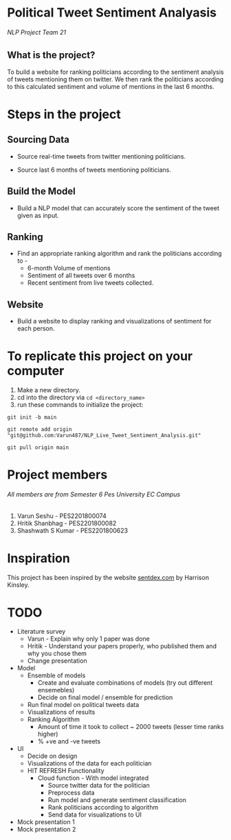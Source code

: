 # Political Tweet Sentiment Analyasis
###### NLP Project Team 21

## What is the project?

To build a website for ranking politicians according to the sentiment analysis of tweets mentioning them on twitter. We then rank the politicians according to this calculated sentiment and volume of mentions in the last 6 months.

# Steps in the project

## Sourcing Data

* Source real-time tweets from twitter mentioning politicians.

* Source last 6 months of tweets mentioning politicians.

## Build the Model

* Build a NLP model that can accurately score the sentiment of the tweet given as input.

## Ranking

* Find an appropriate ranking algorithm and rank the politicians according to -
	* 6-month Volume of mentions
	* Sentiment of all tweets over 6 months
	* Recent sentiment from live tweets collected.

## Website

* Build a website to display ranking and visualizations of sentiment for each person.

# To replicate this project on your computer

1. Make a new directory.
2. cd into the directory via `cd <directory_name>` 
3. run these commands to initialize the project: 
```
git init -b main

git remote add origin "git@github.com:Varun487/NLP_Live_Tweet_Sentiment_Analysis.git"

git pull origin main
```

# Project members
###### All members are from Semester 6  Pes University EC Campus
1. Varun Seshu - PES2201800074
2. Hritik Shanbhag - PES2201800082
3. Shashwath S Kumar - PES2201800623

# Inspiration

This project has been inspired by the website [sentdex.com](http://sentdex.com/political-analysis/us-politicians/) by Harrison Kinsley.


# TODO
- Literature survey
	- Varun - Explain why only 1 paper was done
	- Hritik - Understand your papers properly, who published them and why you chose them
	- Change presentation
- Model
	- Ensemble of models
		- Create and evaluate combinations of models (try out different ensemebles)
		- Decide on final model / ensemble for prediction
	- Run final model on political tweets data 
	- Visualizations of results
	- Ranking Algorithm 
		- Amount of time it took to collect ~ 2000 tweets (lesser time ranks higher)
		- % +ve and -ve tweets
- UI
	- Decide on design 
	- Visualizations of the data for each politician 
	- HIT REFRESH Functionality 
		- Cloud function - With model integrated 
			- Source twitter data for the politician
			- Preprocess data 
			- Run model and generate sentiment classification 
			- Rank politicians according to algorithm 
			- Send data for visualizations to UI 
- Mock presentation 1
- Mock presentation 2
